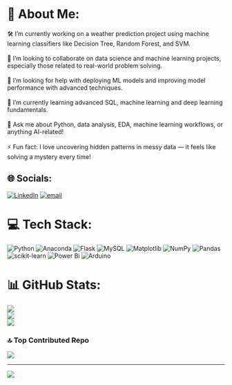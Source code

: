 # 💫 About Me:
🛠️ I’m currently working on a weather prediction project using machine learning classifiers like Decision Tree, Random Forest, and SVM.<br><br>🧩 I’m looking to collaborate on data science and machine learning projects, especially those related to real-world problem solving.<br><br>🧠 I’m looking for help with deploying ML models and improving model performance with advanced techniques.<br><br>🌱 I’m currently learning advanced SQL, machine learning and deep learning fundamentals.<br><br>💬 Ask me about Python, data analysis, EDA, machine learning workflows, or anything AI-related!<br><br>⚡ Fun fact: I love uncovering hidden patterns in messy data — it feels like solving a mystery every time!


## 🌐 Socials:
[![LinkedIn](https://img.shields.io/badge/LinkedIn-%230077B5.svg?logo=linkedin&logoColor=white)](https://linkedin.com/in/www.linkedin.com/in/swalha-sakeer-06290b334) [![email](https://img.shields.io/badge/Email-D14836?logo=gmail&logoColor=white)](mailto:swalhasakeer@gmail.com) 

# 💻 Tech Stack:
![Python](https://img.shields.io/badge/python-3670A0?style=for-the-badge&logo=python&logoColor=ffdd54) ![Anaconda](https://img.shields.io/badge/Anaconda-%2344A833.svg?style=for-the-badge&logo=anaconda&logoColor=white) ![Flask](https://img.shields.io/badge/flask-%23000.svg?style=for-the-badge&logo=flask&logoColor=white) ![MySQL](https://img.shields.io/badge/mysql-4479A1.svg?style=for-the-badge&logo=mysql&logoColor=white) ![Matplotlib](https://img.shields.io/badge/Matplotlib-%23ffffff.svg?style=for-the-badge&logo=Matplotlib&logoColor=black) ![NumPy](https://img.shields.io/badge/numpy-%23013243.svg?style=for-the-badge&logo=numpy&logoColor=white) ![Pandas](https://img.shields.io/badge/pandas-%23150458.svg?style=for-the-badge&logo=pandas&logoColor=white) ![scikit-learn](https://img.shields.io/badge/scikit--learn-%23F7931E.svg?style=for-the-badge&logo=scikit-learn&logoColor=white) ![Power Bi](https://img.shields.io/badge/power_bi-F2C811?style=for-the-badge&logo=powerbi&logoColor=black) ![Arduino](https://img.shields.io/badge/-Arduino-00979D?style=for-the-badge&logo=Arduino&logoColor=white)
# 📊 GitHub Stats:
![](https://github-readme-stats.vercel.app/api?username=swalhasakeer&theme=dark&hide_border=false&include_all_commits=false&count_private=false)<br/>
![](https://nirzak-streak-stats.vercel.app/?user=swalhasakeer&theme=dark&hide_border=false)<br/>
![](https://github-readme-stats.vercel.app/api/top-langs/?username=swalhasakeer&theme=dark&hide_border=false&include_all_commits=false&count_private=false&layout=compact)

### 🔝 Top Contributed Repo
![](https://github-contributor-stats.vercel.app/api?username=swalhasakeer&limit=5&theme=dark&combine_all_yearly_contributions=true)

---
[![](https://visitcount.itsvg.in/api?id=swalhasakeer&icon=0&color=0)](https://visitcount.itsvg.in)

<!-- Proudly created with GPRM ( https://gprm.itsvg.in ) -->
